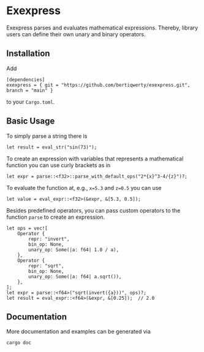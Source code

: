 # Exexpress

Exexpress parses and evaluates mathematical expressions. Thereby, library users can
define their own unary and binary operators.

## Installation

Add
```
[dependencies]
exexpress = { git = "https://github.com/bertiqwerty/exexpress.git", branch = "main" } 
```
to your `Cargo.toml`.

## Basic Usage
To simply parse a string there is
```
let result = eval_str("sin(73)");
```
To create an expression with variables that represents a mathematical function you can
use curly brackets as in
```
let expr = parse::<f32>::parse_with_default_ops("2*{x}^3-4/{z}")?;
```
To evaluate the function at, e.g., `x=5.3` and `z=0.5` you can use
```
let value = eval_expr::<f32>(&expr, &[5.3, 0.5]);
```
Besides predefined operators, you can pass custom operators to the 
function `parse` to create an expression. 
```
let ops = vec![
    Operator {
        repr: "invert",
        bin_op: None,
        unary_op: Some(|a: f64| 1.0 / a),
    },
    Operator {
        repr: "sqrt",
        bin_op: None,
        unary_op: Some(|a: f64| a.sqrt()),
    },
];
let expr = parse::<f64>("sqrt(invert({a}))", ops)?;
let result = eval_expr::<f64>(&expr, &[0.25]);  // 2.0
```

## Documentation
More documentation and examples can be generated via
```
cargo doc
```

